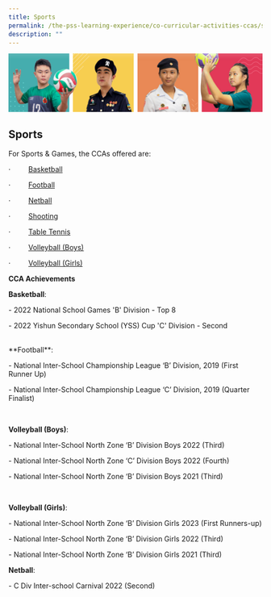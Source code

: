```yaml
---
title: Sports
permalink: /the-pss-learning-experience/co-curricular-activities-ccas/sports/
description: ""
---
```

![](/images/Our%20School/subbanner.jpg)

## Sports


For Sports &amp; Games, the CCAs offered are:

·&nbsp;&nbsp;&nbsp;&nbsp;&nbsp;&nbsp;&nbsp;&nbsp;&nbsp;[Basketball](/files/Co%20Curricular%20Activities/Sports/Basketball.pdf)

·&nbsp;&nbsp;&nbsp;&nbsp;&nbsp;&nbsp;&nbsp;&nbsp;&nbsp;[Football](/files/Co%20Curricular%20Activities/Sports/Football.pdf)

·&nbsp;&nbsp;&nbsp;&nbsp;&nbsp;&nbsp;&nbsp;&nbsp;&nbsp;[Netball](/files/Co%20Curricular%20Activities/Sports/Netball.pdf)

·&nbsp;&nbsp;&nbsp;&nbsp;&nbsp;&nbsp;&nbsp;&nbsp;&nbsp;[Shooting](/files/Co%20Curricular%20Activities/Sports/Shooting_%20Air%20Rifle.pdf)

·&nbsp;&nbsp;&nbsp;&nbsp;&nbsp;&nbsp;&nbsp;&nbsp;&nbsp;[Table Tennis](/files/Co%20Curricular%20Activities/Sports/Table%20Tennis.pdf)

·&nbsp;&nbsp;&nbsp;&nbsp;&nbsp;&nbsp;&nbsp;&nbsp;&nbsp;[Volleyball (Boys)](/files/Co%20Curricular%20Activities/Sports/Volleyball%20Boys.pdf)

·&nbsp;&nbsp;&nbsp;&nbsp;&nbsp;&nbsp;&nbsp;&nbsp;&nbsp;[Volleyball (Girls)](/files/Co%20Curricular%20Activities/Sports/Volleyball%20Girls.pdf)

**CCA Achievements**

**Basketball**:

\- 2022 National School Games&nbsp;'B' Division - Top 8

\- 2022 Yishun Secondary School (YSS) Cup 'C' Division - Second

<br>
**Football**:

\- National Inter-School Championship League ‘B’ Division, 2019 (First Runner Up)

\- National Inter-School Championship League ‘C’ Division, 2019 (Quarter Finalist)

<br>  

**Volleyball (Boys)**:

\-&nbsp;National Inter-School North Zone&nbsp;‘B’ Division Boys 2022 (Third)

\-&nbsp;National Inter-School North Zone&nbsp;‘C’ Division Boys 2022 (Fourth)

\- National Inter-School North Zone&nbsp;‘B’ Division Boys 2021 (Third)

<br>  

**Volleyball (Girls)**:  

\- National Inter-School North Zone ‘B’ Division Girls 2023 (First Runners-up)

\-&nbsp;National Inter-School North Zone&nbsp;‘B’ Division Girls 2022 (Third)

\- National Inter-School North Zone&nbsp;‘B’ Division Girls 2021 (Third)


**Netball**:

\- C Div Inter-school Carnival 2022 (Second)